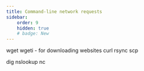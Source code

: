 ```yaml
---
title: Command-line network requests
sidebar:
    order: 9
    hidden: true
    # badge: New
---
```


wget
wgeti - for downloading websites
curl
rsync
scp

dig
nslookup
nc
